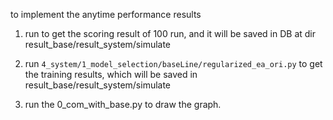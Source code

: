 

to implement the anytime performance results


1. run to get the scoring result of 100 run, and it will be saved in DB at
    dir result_base/result_system/simulate

3. run `4_system/1_model_selection/baseLine/regularized_ea_ori.py` to
    get the training results, which will be saved in result_base/result_system/simulate

1. run the 0_com_with_base.py to draw the graph.